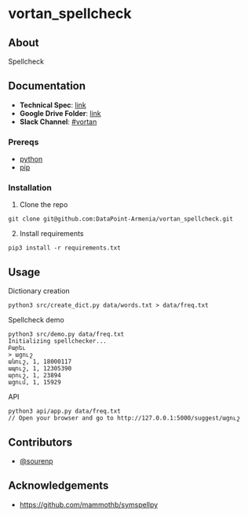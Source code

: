 # vortan_spellcheck

## About

Spellcheck

## Documentation

- **Technical Spec**: [link](https://docs.google.com/document/d/174XceYg-MSX32kfEz-C4bQx8zk43uHebvGSBaEduQWM/edit)
- **Google Drive Folder**: [link](https://drive.google.com/drive/folders/1f1feyB_po6hS7TFvdvPWZ3Q6dSEDjklQ)
- **Slack Channel**: [#vortan](https://datapointarmenia.slack.com/archives/C01LE2ADLFJ)

### Prereqs

- [python](https://www.python.org/downloads/)
- [pip](https://pypi.org/project/pip/)

### Installation

1. Clone the repo
```
git clone git@github.com:DataPoint-Armenia/vortan_spellcheck.git
```
2. Install requirements
```
pip3 install -r requirements.txt
```

## Usage

Dictionary creation
```
python3 src/create_dict.py data/words.txt > data/freq.txt
```

Spellcheck demo
```
python3 src/demo.py data/freq.txt
Initializing spellchecker...
Բարեւ
> ացուշ
անուշ, 1, 18000117
ապուշ, 1, 12305390
արուշ, 1, 23894
ացում, 1, 15929
```

API
```
python3 api/app.py data/freq.txt
// Open your browser and go to http://127.0.0.1:5000/suggest/ացուշ
```

## Contributors

- [@sourenp](https://github.com/sourenp)

## Acknowledgements

- https://github.com/mammothb/symspellpy


